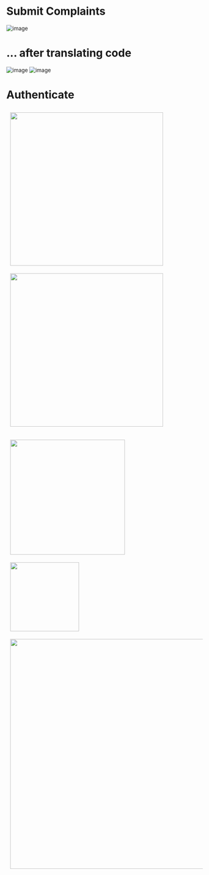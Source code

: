 # Submit Complaints

![image](https://user-images.githubusercontent.com/53918934/211744314-4bbfc728-4c4d-450e-8cf3-0911988e5b61.png)

# ... after translating code

![image](https://user-images.githubusercontent.com/53918934/211738838-35e8bbd6-1fff-4cd4-aeab-4e7105d69ce3.png)
![image](https://user-images.githubusercontent.com/53918934/211738993-27727f18-2ca9-4e86-95a8-a17a90c2417e.png)



# Authenticate

<img style="margin: 10px" src="https://user-images.githubusercontent.com/53918934/211737073-19799d14-470a-4c9d-a610-b2ed5f8a4251.png" height="400" /> <img style="margin: 10px" src="https://user-images.githubusercontent.com/53918934/211736962-04a3d76d-abca-49c9-b889-1a741907fc08.png" height="400" /> 


<img style="margin: 10px" src="https://user-images.githubusercontent.com/53918934/211744891-419ea887-ef2b-4622-9358-cdaeeab4940e.png" height="300" /> 

<img style="margin: 10px" src="https://user-images.githubusercontent.com/53918934/211735539-77d3c322-aa5d-4df0-8744-b4cdee688c47.png" height="180" /> 

<img style="margin: 10px" src="https://user-images.githubusercontent.com/53918934/211748489-019c9084-e5d0-40c9-b047-c3141713f807.png" height="600" />


